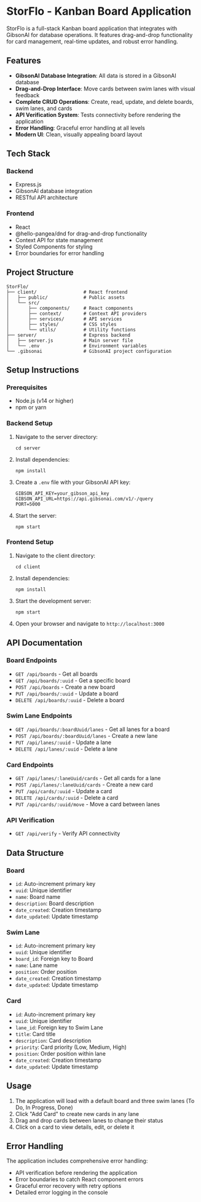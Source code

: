 # StorFlo - Kanban Board Application

StorFlo is a full-stack Kanban board application that integrates with GibsonAI for database operations. It features drag-and-drop functionality for card management, real-time updates, and robust error handling.

## Features

- **GibsonAI Database Integration**: All data is stored in a GibsonAI database
- **Drag-and-Drop Interface**: Move cards between swim lanes with visual feedback
- **Complete CRUD Operations**: Create, read, update, and delete boards, swim lanes, and cards
- **API Verification System**: Tests connectivity before rendering the application
- **Error Handling**: Graceful error handling at all levels
- **Modern UI**: Clean, visually appealing board layout

## Tech Stack

### Backend
- Express.js
- GibsonAI database integration
- RESTful API architecture

### Frontend
- React
- @hello-pangea/dnd for drag-and-drop functionality
- Context API for state management
- Styled Components for styling
- Error boundaries for error handling

## Project Structure

```
StorFlo/
├── client/                 # React frontend
│   ├── public/             # Public assets
│   └── src/
│       ├── components/     # React components
│       ├── context/        # Context API providers
│       ├── services/       # API services
│       ├── styles/         # CSS styles
│       └── utils/          # Utility functions
├── server/                 # Express backend
│   ├── server.js           # Main server file
│   └── .env                # Environment variables
└── .gibsonai               # GibsonAI project configuration
```

## Setup Instructions

### Prerequisites
- Node.js (v14 or higher)
- npm or yarn

### Backend Setup
1. Navigate to the server directory:
   ```
   cd server
   ```

2. Install dependencies:
   ```
   npm install
   ```

3. Create a `.env` file with your GibsonAI API key:
   ```
   GIBSON_API_KEY=your_gibson_api_key
   GIBSON_API_URL=https://api.gibsonai.com/v1/-/query
   PORT=5000
   ```

4. Start the server:
   ```
   npm start
   ```

### Frontend Setup
1. Navigate to the client directory:
   ```
   cd client
   ```

2. Install dependencies:
   ```
   npm install
   ```

3. Start the development server:
   ```
   npm start
   ```

4. Open your browser and navigate to `http://localhost:3000`

## API Documentation

### Board Endpoints
- `GET /api/boards` - Get all boards
- `GET /api/boards/:uuid` - Get a specific board
- `POST /api/boards` - Create a new board
- `PUT /api/boards/:uuid` - Update a board
- `DELETE /api/boards/:uuid` - Delete a board

### Swim Lane Endpoints
- `GET /api/boards/:boardUuid/lanes` - Get all lanes for a board
- `POST /api/boards/:boardUuid/lanes` - Create a new lane
- `PUT /api/lanes/:uuid` - Update a lane
- `DELETE /api/lanes/:uuid` - Delete a lane

### Card Endpoints
- `GET /api/lanes/:laneUuid/cards` - Get all cards for a lane
- `POST /api/lanes/:laneUuid/cards` - Create a new card
- `PUT /api/cards/:uuid` - Update a card
- `DELETE /api/cards/:uuid` - Delete a card
- `PUT /api/cards/:uuid/move` - Move a card between lanes

### API Verification
- `GET /api/verify` - Verify API connectivity

## Data Structure

### Board
- `id`: Auto-increment primary key
- `uuid`: Unique identifier
- `name`: Board name
- `description`: Board description
- `date_created`: Creation timestamp
- `date_updated`: Update timestamp

### Swim Lane
- `id`: Auto-increment primary key
- `uuid`: Unique identifier
- `board_id`: Foreign key to Board
- `name`: Lane name
- `position`: Order position
- `date_created`: Creation timestamp
- `date_updated`: Update timestamp

### Card
- `id`: Auto-increment primary key
- `uuid`: Unique identifier
- `lane_id`: Foreign key to Swim Lane
- `title`: Card title
- `description`: Card description
- `priority`: Card priority (Low, Medium, High)
- `position`: Order position within lane
- `date_created`: Creation timestamp
- `date_updated`: Update timestamp

## Usage

1. The application will load with a default board and three swim lanes (To Do, In Progress, Done)
2. Click "Add Card" to create new cards in any lane
3. Drag and drop cards between lanes to change their status
4. Click on a card to view details, edit, or delete it

## Error Handling

The application includes comprehensive error handling:
- API verification before rendering the application
- Error boundaries to catch React component errors
- Graceful error recovery with retry options
- Detailed error logging in the console

